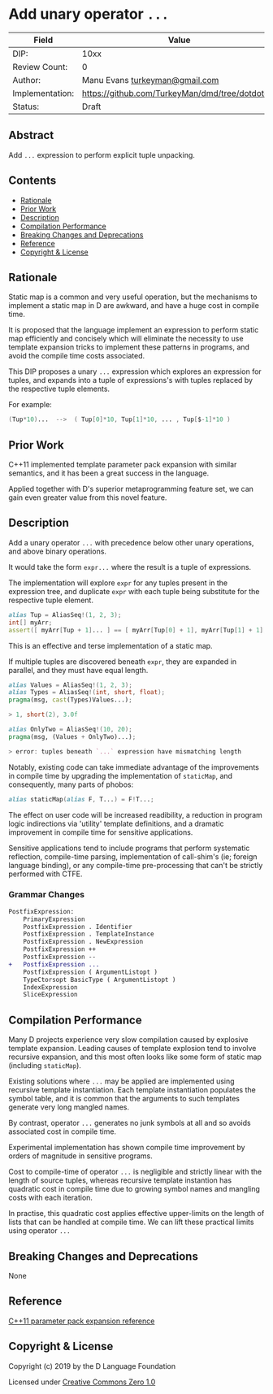 # Add unary operator `...`

| Field           | Value                                                           |
|-----------------|-----------------------------------------------------------------|
| DIP:            | 10xx                                                            |
| Review Count:   | 0                                                               |
| Author:         | Manu Evans turkeyman@gmail.com                                  |
| Implementation: | https://github.com/TurkeyMan/dmd/tree/dotdotdot                 |
| Status:         | Draft                                                           |

## Abstract
Add `...` expression to perform explicit tuple unpacking.

## Contents
* [Rationale](#rationale)
* [Prior Work](#prior-work)
* [Description](#description)
* [Compilation Performance](#compilation-performance)
* [Breaking Changes and Deprecations](#breaking-changes-and-deprecations)
* [Reference](#reference)
* [Copyright & License](#copyright--license)

## Rationale
Static map is a common and very useful operation, but the mechanisms to implement a static map in D are awkward, and have a huge cost in compile time.

It is proposed that the language implement an expression to perform static map efficiently and concisely which will eliminate the necessity to use template expansion tricks to implement these patterns in programs, and avoid the compile time costs associated.

This DIP proposes a unary `...` expression which explores an expression for tuples, and expands into a tuple of expressions's with tuples replaced by the respective tuple elements.

For example:
```d
(Tup*10)...  -->  ( Tup[0]*10, Tup[1]*10, ... , Tup[$-1]*10 )
```

## Prior Work
C++11 implemented template parameter pack expansion with similar semantics, and it has been a great success in the language.

Applied together with D's superior metaprogramming feature set, we can gain even greater value from this novel feature.

## Description
Add a unary operator `...` with precedence below other unary operations, and above binary operations.

It would take the form `expr...` where the result is a tuple of expressions.

The implementation will explore `expr` for any tuples present in the expression tree, and duplicate `expr` with each tuple being substitute for the respective tuple element.

```d
alias Tup = AliasSeq!(1, 2, 3);
int[] myArr;
assert([ myArr[Tup + 1]... ] == [ myArr[Tup[0] + 1], myArr[Tup[1] + 1], myArr[Tup[2] + 1] ]);
```

This is an effective and terse implementation of a static map.

If multiple tuples are discovered beneath `expr`, they are expanded in parallel, and they must have equal length.

```d
alias Values = AliasSeq!(1, 2, 3);
alias Types = AliasSeq!(int, short, float);
pragma(msg, cast(Types)Values...);

> 1, short(2), 3.0f

alias OnlyTwo = AliasSeq!(10, 20);
pragma(msg, (Values + OnlyTwo)...);

> error: tuples beneath `...` expression have mismatching length
```

Notably, existing code can take immediate advantage of the improvements in compile time by upgrading the implementation of `staticMap`, and consequently, many parts of phobos:
```d
alias staticMap(alias F, T...) = F!T...;
```

The effect on user code will be increased readibility, a reduction in program logic indirections via 'utility' template definitions, and a dramatic improvement in compile time for sensitive applications.

Sensitive applications tend to include programs that perform systematic reflection, compile-time parsing, implementation of call-shim's (ie; foreign language binding), or any compile-time pre-processing that can't be strictly performed with CTFE.

### Grammar Changes
```diff
PostfixExpression:
    PrimaryExpression
    PostfixExpression . Identifier
    PostfixExpression . TemplateInstance
    PostfixExpression . NewExpression
    PostfixExpression ++
    PostfixExpression --
+   PostfixExpression ...
    PostfixExpression ( ArgumentListopt )
    TypeCtorsopt BasicType ( ArgumentListopt )
    IndexExpression
    SliceExpression
```

## Compilation Performance
Many D projects experience very slow compilation caused by explosive template expansion. Leading causes of template explosion tend to involve recursive expansion, and this most often looks like some form of static map (including `staticMap`).

Existing solutions where `...` may be applied are implemented using recursive template instantiation. Each template instantiation populates the symbol table, and it is common that the arguments to such templates generate very long mangled names.

By contrast, operator `...` generates no junk symbols at all and so avoids associated cost in compile time.

Experimental implementation has shown compile time improvement by orders of magnitude in sensitive programs.

Cost to compile-time of operator `...` is negligible and strictly linear with the length of source tuples, whereas recursive template instantion has quadratic cost in compile time due to growing symbol names and mangling costs with each iteration.

In practise, this quadratic cost applies effective upper-limits on the length of lists that can be handled at compile time. We can lift these practical limits using operator `...`

## Breaking Changes and Deprecations
None

## Reference
[C++11 parameter pack expansion reference](https://en.cppreference.com/w/cpp/language/parameter_pack)

## Copyright & License
Copyright (c) 2019 by the D Language Foundation

Licensed under [Creative Commons Zero 1.0](https://creativecommons.org/publicdomain/zero/1.0/legalcode.txt)
